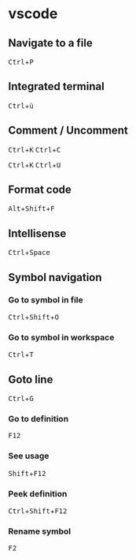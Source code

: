 # vscode

## Navigate to a file
<kbd>Ctrl</kbd>+<kbd>P</kbd>

## Integrated terminal
<kbd>Ctrl</kbd>+<kbd>ù</kbd>

## Comment / Uncomment

<kbd>Ctrl</kbd>+<kbd>K</kbd> <kbd>Ctrl</kbd>+<kbd>C</kbd>

<kbd>Ctrl</kbd>+<kbd>K</kbd> <kbd>Ctrl</kbd>+<kbd>U</kbd>

## Format code
<kbd>Alt</kbd>+<kbd>Shift</kbd>+<kbd>F</kbd>

## Intellisense
<kbd>Ctrl</kbd>+<kbd>Space</kbd>

## Symbol navigation

### Go to symbol in file
<kbd>Ctrl</kbd>+<kbd>Shift</kbd>+<kbd>O</kbd>

### Go to symbol in workspace
<kbd>Ctrl</kbd>+<kbd>T</kbd>

## Goto line
<kbd>Ctrl</kbd>+<kbd>G</kbd>

### Go to definition
<kbd>F12</kbd>

### See usage
<kbd>Shift</kbd>+<kbd>F12</kbd>

### Peek definition
<kbd>Ctrl</kbd>+<kbd>Shift</kbd>+<kbd>F12</kbd>

### Rename symbol
<kbd>F2</kbd>
